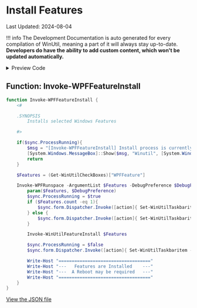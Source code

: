 ﻿# Install Features

Last Updated: 2024-08-04


!!! info
     The Development Documentation is auto generated for every compilation of WinUtil, meaning a part of it will always stay up-to-date. **Developers do have the ability to add custom content, which won't be updated automatically.**


<!-- BEGIN CUSTOM CONTENT -->

<!-- END CUSTOM CONTENT -->

<details>
<summary>Preview Code</summary>

```json
{
    "Content":  "Install Features",
    "category":  "Features",
    "panel":  "1",
    "Order":  "a060_",
    "Type":  "Button",
    "ButtonWidth":  "300"
}
```
</details>

## Function: Invoke-WPFFeatureInstall
```powershell
function Invoke-WPFFeatureInstall {
    <#

    .SYNOPSIS
        Installs selected Windows Features

    #>

    if($sync.ProcessRunning){
        $msg = "[Invoke-WPFFeatureInstall] Install process is currently running."
        [System.Windows.MessageBox]::Show($msg, "Winutil", [System.Windows.MessageBoxButton]::OK, [System.Windows.MessageBoxImage]::Warning)
        return
    }

    $Features = (Get-WinUtilCheckBoxes)["WPFFeature"]

    Invoke-WPFRunspace -ArgumentList $Features -DebugPreference $DebugPreference -ScriptBlock {
        param($Features, $DebugPreference)
        $sync.ProcessRunning = $true
        if ($Features.count -eq 1){
            $sync.form.Dispatcher.Invoke([action]{ Set-WinUtilTaskbaritem -state "Indeterminate" -value 0.01 -overlay "logo" })
        } else {
            $sync.form.Dispatcher.Invoke([action]{ Set-WinUtilTaskbaritem -state "Normal" -value 0.01 -overlay "logo" })
        }

        Invoke-WinUtilFeatureInstall $Features

        $sync.ProcessRunning = $false
        $sync.form.Dispatcher.Invoke([action]{ Set-WinUtilTaskbaritem -state "None" -overlay "checkmark" })

        Write-Host "==================================="
        Write-Host "---   Features are Installed    ---"
        Write-Host "---  A Reboot may be required   ---"
        Write-Host "==================================="
    }
}
```


<!-- BEGIN SECOND CUSTOM CONTENT -->

<!-- END SECOND CUSTOM CONTENT -->

[View the JSON file](https://github.com/ChrisTitusTech/winutil/tree/main/config/feature.json)

